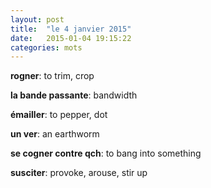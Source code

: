 ```yaml
---
layout: post
title:  "le 4 janvier 2015"
date:   2015-01-04 19:15:22
categories: mots
---
```


**rogner**: to trim, crop

**la bande passante**: bandwidth

**émailler**: to pepper, dot

**un ver**: an earthworm

**se cogner contre qch**: to bang into something

**susciter**: provoke, arouse, stir up
